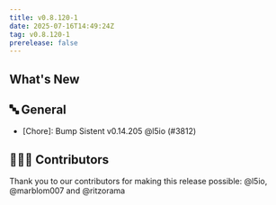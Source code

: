 ```yaml
---
title: v0.8.120-1
date: 2025-07-16T14:49:24Z
tag: v0.8.120-1
prerelease: false
---
```


## What's New
## 🔤 General
- [Chore]: Bump Sistent v0.14.205 @l5io (#3812)

## 👨🏽‍💻 Contributors

Thank you to our contributors for making this release possible:
@l5io, @marblom007 and @ritzorama
